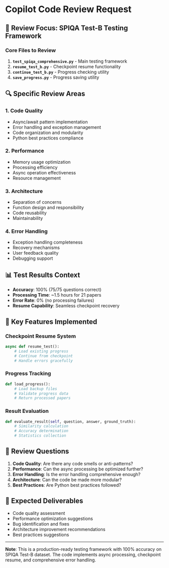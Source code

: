 # Copilot Code Review Request

## 🎯 Review Focus: SPIQA Test-B Testing Framework

### Core Files to Review

1. **`test_spiqa_comprehensive.py`** - Main testing framework
2. **`resume_test_b.py`** - Checkpoint resume functionality  
3. **`continue_test_b.py`** - Progress checking utility
4. **`save_progress.py`** - Progress saving utility

## 🔍 Specific Review Areas

### 1. Code Quality
- Async/await pattern implementation
- Error handling and exception management
- Code organization and modularity
- Python best practices compliance

### 2. Performance
- Memory usage optimization
- Processing efficiency
- Async operation effectiveness
- Resource management

### 3. Architecture
- Separation of concerns
- Function design and responsibility
- Code reusability
- Maintainability

### 4. Error Handling
- Exception handling completeness
- Recovery mechanisms
- User feedback quality
- Debugging support

## 📊 Test Results Context

- **Accuracy**: 100% (75/75 questions correct)
- **Processing Time**: ~1.5 hours for 21 papers
- **Error Rate**: 0% (no processing failures)
- **Resume Capability**: Seamless checkpoint recovery

## 🚀 Key Features Implemented

### Checkpoint Resume System
```python
async def resume_test():
    # Load existing progress
    # Continue from checkpoint
    # Handle errors gracefully
```

### Progress Tracking
```python
def load_progress():
    # Load backup files
    # Validate progress data
    # Return processed papers
```

### Result Evaluation
```python
def evaluate_result(self, question, answer, ground_truth):
    # Similarity calculation
    # Accuracy determination
    # Statistics collection
```

## 🎯 Review Questions

1. **Code Quality**: Are there any code smells or anti-patterns?
2. **Performance**: Can the async processing be optimized further?
3. **Error Handling**: Is the error handling comprehensive enough?
4. **Architecture**: Can the code be made more modular?
5. **Best Practices**: Are Python best practices followed?

## 📝 Expected Deliverables

- Code quality assessment
- Performance optimization suggestions
- Bug identification and fixes
- Architecture improvement recommendations
- Best practices suggestions

---

**Note**: This is a production-ready testing framework with 100% accuracy on SPIQA Test-B dataset. The code implements async processing, checkpoint resume, and comprehensive error handling.
